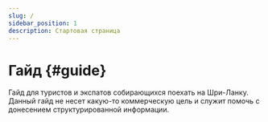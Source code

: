 ```yaml
---
slug: /
sidebar_position: 1
description: Стартовая страница
---
```


# Гайд {#guide}

Гайд для туристов и экспатов собирающихся поехать на Шри-Ланку.  
Данный гайд не несет какую-то коммерческую цель и служит помочь с донесением структурированной информации.
